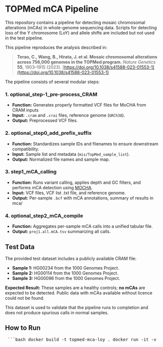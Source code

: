 # TOPMed mCA Pipeline

This repository contains a pipeline for detecting mosaic chromosomal alterations (mCAs) in whole-genome sequencing data. Scripts for detecting loss of the Y chromosome (LoY) and allele shifts are included but not used in the test pipeline. 

This pipeline reproduces the analysis described in:

> **Terao, C., Wang, B., Hirata, J. et al. Mosaic chromosomal alterations across 756,000 genomes in the TOPMed program.** *Nature Genetics* **55**, 1903–1915 (2023). [https://doi.org/10.1038/s41588-023-01553-1](https://doi.org/10.1038/s41588-023-01553-1)

The pipeline consists of several modular steps:

### 1. **optional_step-1_pre-process_CRAM**
- **Function:** Generates properly formatted VCF files for MoCHA from CRAM inputs
- **Input:** `.cram` and `.crai` files, reference genome (`GRCh38`).
- **Output:** Preprocessed VCF files.

### 2. **optional_step0_add_prefix_suffix**
- **Function:** Standardizes sample IDs and filenames to ensure downstream compatibility.
- **Input:** Sample list and metadata (`mis/TopMed_sample_list`).
- **Output:** Normalized file names and sample map.

### 3. **step1_mCA_calling**
- **Function:** Runs variant calling, applies depth and GC filters, and performs mCA detection using [MOCHA](https://github.com/freeseek/mocha).
- **Input:** VCF files, VCF list .txt file, and reference genome.
- **Output:** Per-sample `.bcf` with mCA annotations, summary of results in mca/

### 4. **optional_step2_mCA_compile**
- **Function:** Aggregates per-sample mCA calls into a unified tabular file.
- **Output:** `proj1.all.mCA.tsv` summarizing all calls.

## Test Data

The provided test dataset includes a publicly available CRAM file:

- **Sample 1:** HG00234 from the 1000 Genomes Project.
- **Sample 2:** HG00114 from the 1000 Genomes Project.
- **Sample 3:** HG00096 from the 1000 Genomes Project.

**Expected Result:** These samples are a healthy controls; **no mCAs** are expected to be detected. Public data with mCAs available without licence could not be found.

This dataset is used to validate that the pipeline runs to completion and does not produce spurious calls in normal samples.

## How to Run

<pre> ```bash docker build -t topmed-mca-loy . docker run -it -v "${PWD}:/workspace" topmed-mca-loy /bin/bash cd .. bash data/scripts/testing/set_up_and_test.sh ``` </pre>
